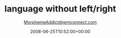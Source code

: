 ---
title: 'language without left/right'
posts: 10
hash: 't943'
author: 'MorphemeAddict@wmconnect.com'
date: 2008-06-25T10:52:00+00:00
sources:
  - http://forums.tokipona.org/viewtopic.php%3Ft=943.html
---